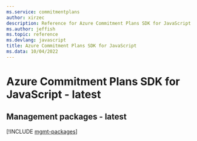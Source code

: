```yaml
---
ms.service: commitmentplans
author: xirzec
description: Reference for Azure Commitment Plans SDK for JavaScript
ms.author: jeffish
ms.topic: reference
ms.devlang: javascript
title: Azure Commitment Plans SDK for JavaScript
ms.data: 10/04/2022
---
```

# Azure Commitment Plans SDK for JavaScript - latest

## Management packages - latest
[!INCLUDE [mgmt-packages](commitment-plans-mgmt-index.md)]